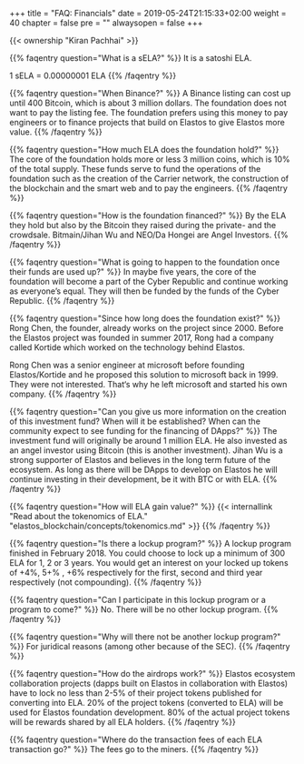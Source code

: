 +++
title = "FAQ: Financials"
date = 2019-05-24T21:15:33+02:00
weight = 40
chapter = false
pre = ""
alwaysopen = false
+++ 

{{< ownership "Kiran Pachhai" >}}


{{% faqentry question="What is a sELA?" %}}
It is a satoshi ELA.

1 sELA = 0.00000001 ELA
{{% /faqentry %}}

{{% faqentry question="When Binance?" %}}
A Binance listing can cost up until 400 Bitcoin, which is about 3 million dollars. The foundation does not want to pay the listing fee. The foundation prefers using this money to pay engineers or to finance projects that build on Elastos to give Elastos more value.
{{% /faqentry %}}

{{% faqentry question="How much ELA does the foundation hold?" %}}
The core of the foundation holds more or less 3 million coins, which is 10% of the total supply. These funds serve to fund the operations of the foundation such as the creation of the Carrier network, the construction of the blockchain and the smart web and to pay the engineers.
{{% /faqentry %}}

{{% faqentry question="How is the foundation financed?" %}}
By the ELA they hold but also by the Bitcoin they raised during the private- and the crowdsale. Bitmain/Jihan Wu and NEO/Da Hongei are Angel Investors.
{{% /faqentry %}}

{{% faqentry question="What is going to happen to the foundation once their funds are used up?" %}}
In maybe five years, the core of the foundation will become a part of the Cyber Republic and continue working as everyone’s equal. They will then be funded by the funds of the Cyber Republic.
{{% /faqentry %}}

{{% faqentry question="Since how long does the foundation exist?" %}}
Rong Chen, the founder, already works on the project since 2000. Before the Elastos project was founded in summer 2017, Rong had a company called Kortide which worked on the technology behind Elastos.

Rong Chen was a senior engineer at microsoft before founding Elastos/Kortide and he proposed this solution to microsoft back in 1999. They were not interested. That‘s why he left microsoft and started his own company.
{{% /faqentry %}}

{{% faqentry question="Can you give us more information on the creation of this investment fund? When will it be established? When can the community expect to see funding for the financing of DApps?" %}}
The investment fund will originally be around 1 million ELA. He also invested as an angel investor using Bitcoin (this is another investment). Jihan Wu is a strong supporter of Elastos and believes in the long term future of the ecosystem. As long as there will be DApps to develop on Elastos he will continue investing in their development, be it with BTC or with ELA.
{{% /faqentry %}}

{{% faqentry question="How will ELA gain value?" %}}
{{< internallink "Read about the tokenomics of ELA." "elastos_blockchain/concepts/tokenomics.md" >}}
{{% /faqentry %}}

{{% faqentry question="Is there a lockup program?" %}}
A lockup program finished in February 2018. You could choose to lock up a minimum of 300 ELA for 1, 2 or 3 years. You would get an interest on your locked up tokens of +4%, 5+% , +6% respectively for the first, second and third year respectively (not compounding).
{{% /faqentry %}}

{{% faqentry question="Can I participate in this lockup program or a program to come?" %}}
No. There will be no other lockup program.
{{% /faqentry %}}

{{% faqentry question="Why will there not be another lockup program?" %}}
For juridical reasons (among other because of the SEC).
{{% /faqentry %}}

{{% faqentry question="How do the airdrops work?" %}}
Elastos ecosystem collaboration projects (dapps built on Elastos in collaboration with Elastos) have to lock no less than 2-5% of their project tokens published for converting into ELA. 20% of the project tokens (converted to ELA) will be used for Elastos foundation development. 80% of the actual project tokens will be rewards shared by all ELA holders. 
{{% /faqentry %}}

{{% faqentry question="Where do the transaction fees of each ELA transaction go?" %}}
The fees go to the miners.
{{% /faqentry %}}
